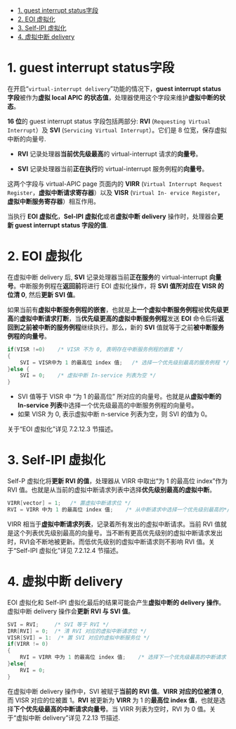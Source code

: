 
<!-- @import "[TOC]" {cmd="toc" depthFrom=1 depthTo=6 orderedList=false} -->

<!-- code_chunk_output -->

- [1. guest interrupt status字段](#1-guest-interrupt-status字段)
- [2. EOI 虚拟化](#2-eoi-虚拟化)
- [3. Self-IPI 虚拟化](#3-self-ipi-虚拟化)
- [4. 虚拟中断 delivery](#4-虚拟中断-delivery)

<!-- /code_chunk_output -->

# 1. guest interrupt status字段

在开启“`virtual-interrupt delivery`”功能的情况下，**guest interrupt status 字段**被作为**虚拟 local APIC 的状态值**，处理器使用这个字段来维护**虚拟中断的状态**。

**16 位**的 guest interrupt status 字段包括两部分: **RVI** (`Requesting Virtual Interrupt`）及 **SVI** (`Servicing Virtual Interrupt`）。它们是 8 位宽，保存虚拟中断的向量号.

* **RVI** 记录处理器**当前优先级最高**的 virtual-interrupt 请求的**向量号**。

* **SVI** 记录处理器当前**正在执行**的 virtual-interrupt 服务例程的**向量号**。

这两个字段与 virtual-APIC page 页面内的 **VIRR** (`Virtual Interrupt Request Register`，**虚拟中断请求寄存器**）以及 **VISR** (`Virtual In- ervice Register`，**虚拟中断服务寄存器**）相互作用。

当执行 **EOI 虚拟化**，**Sel-IPI 虚拟化**或者**虚拟中断 delivery** 操作时，处理器会**更新 guest interrupt status 字段的值**.

# 2. EOI 虚拟化

在虚拟中断 delivery 后, **SVI** 记录处理器当前**正在服务**的 virtual-interrupt **向量号**。中断服务例程在**返回前**将进行 EOI 虚拟化操作，将 **SVI 值所对应在 VISR 的位清 0**, 然后**更新 SVI 值**。

如果当前有**虚拟中断服务例程的嵌套**，也就是**上一个虚拟中断服务例程**被**优先级更高**的**虚拟中断请求打断**，当**优先级更高的虚拟中断服务例程**发送 **EOI** 命令后将**返回到之前被中断的服务例程**继续执行。那么，新的 **SVI** 值就等于之前**被中断服务例程的向量号**。

```cpp
if(VISR !=0)    /* VISR 不为 0, 表明存在中断服务例程的嵌套 */
{
    SVI = VISR中为 1 的最高位 index 值;   /* 选择一个优先级别最高的服务例程 */
}else {
    SVI = 0;    /* 虚拟中断 In-service 列表为空 */
}
```

* SVI 值等于 VISR 中 “为 1 的最高位” 所对应的向量号。也就是从**虚拟中断的 In-service 列表**中选择一个优先级最高的中断服务例程的向量号。
* 如果 VISR 为 0, 表示虚拟中断 n-service 列表为空，则 SVI 的值为 0。

关于“EOI 虚拟化”详见 7.2.12.3 节描述。

# 3. Self-IPI 虚拟化

Self-P 虚拟化将**更新 RVI 的值**，处理器从 VIRR 中取出“为 1 的最高位 index”作为 RVI 值。也就是从当前的虚拟中断请求列表中选择**优先级别最高的虚拟中断**。

```cpp
VIRR[vector] = 1;   /* 置虚拟中断请求位 */
RVI = VIRR 中为 1 的最高位 index 值;    /* 从中断请求中选择一个优先级别最高的*/
```

VIRR 相当于**虚拟中断请求列表**，记录着所有发出的虚拟中断请求。当前 RVI 值就是这个列表优先级别最高的向量号。当不断有更高优先级别的虚拟中断请求发出时，RVI会不断地被更新。而低优先级别的虚拟中断请求则不影响 RVI 值。关于“Self-IPI 虚拟化”详见 7.2.12.4 节描述。

# 4. 虚拟中断 delivery

EOI 虚拟化和 Self-IPI 虚拟化最后的结果可能会产生**虚拟中断的 delivery 操作**。虚拟中断 delivery 操作会**更新 RVI 与 SVI 值**。

```cpp
SVI = RVI;     /* SVI 等于 RVI */
IRR[RVI] = 0;  /* 清 RVI 对应的虚拟中断请求位 */
VISR[SVI] = 1:  /* 置 SVI 对应的虚拟中断服务位 */
if(VIRR != 0)
{
    RVI = VIRR 中为 1 的最高位 index 值;    /* 选择下一个优先级最高的中断请求 */
}else{
    RVI = 0;
}
```

在虚拟中断 delivery 操作中，SVI 被赋于**当前的 RVI 值**。**VIRR 对应的位被清 0**, 而 VISR 对应的位被置 1。**RVI** 被更新为 **VIRR** 为 1 的**最高位 index 值**，也就是选择**下个优先级最高的中断请求向量号**。当 VIRR 列表为空时，RVI 为 0 值。关于“虚拟中断  delivery”详见 7.2.13 节描述.